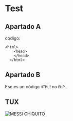 # Test

## Apartado A

codigo: 

    <html>
        <head>
        </head>
      </html>

## Apartado B

Ese es un código ```HTML```! no ```PHP```...

## TUX

![MESSI CHIQUITO](https://statics.memondo.com/p/s1/mmds/2020/06/MMD_1106730_6f6ecb79194e4203b64825a5a0a60ff1_futbol_messi_chiquito_vs_alaves_thumb_fb.jpg?cb=9396349)
